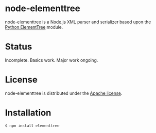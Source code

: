 node-elementtree
====================

node-elementtree is a [Node.js](http://nodejs.org) XML parser and serializer based upon the [Python ElementTree](http://effbot.org/zone/element-index.htm) module.

Status
====================
Incomplete. Basics work. Major work ongoing.

License
====================

node-elementtree is distributed under the [Apache license](http://www.apache.org/licenses/LICENSE-2.0.html).

Installation
====================

    $ npm install elementtree

